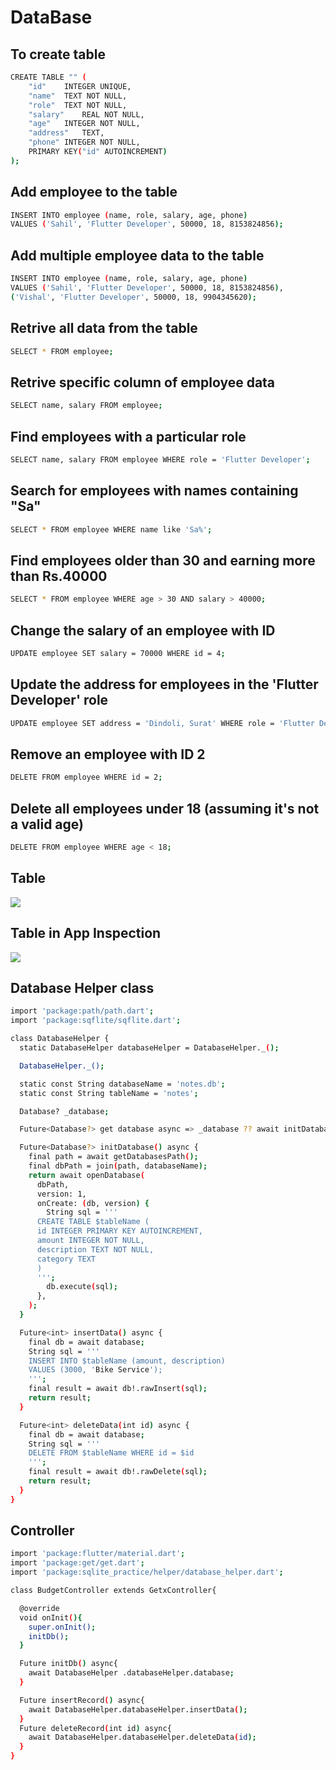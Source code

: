# DataBase

## To create table

```bash
CREATE TABLE "" (
	"id"	INTEGER UNIQUE,
	"name"	TEXT NOT NULL,
	"role"	TEXT NOT NULL,
	"salary"	REAL NOT NULL,
	"age"	INTEGER NOT NULL,
	"address"	TEXT,
	"phone"	INTEGER NOT NULL,
	PRIMARY KEY("id" AUTOINCREMENT)
);
```

## Add employee to the table

```bash
INSERT INTO employee (name, role, salary, age, phone)
VALUES ('Sahil', 'Flutter Developer', 50000, 18, 8153824856);
```

## Add multiple employee data to the table

```bash
INSERT INTO employee (name, role, salary, age, phone)
VALUES ('Sahil', 'Flutter Developer', 50000, 18, 8153824856),
('Vishal', 'Flutter Developer', 50000, 18, 9904345620);
```

## Retrive all data from the table

```bash
SELECT * FROM employee;
```

## Retrive specific column of employee data

```bash
SELECT name, salary FROM employee;
```

## Find employees with a particular role

```bash
SELECT name, salary FROM employee WHERE role = 'Flutter Developer';
```

## Search for employees with names containing "Sa"

```bash
SELECT * FROM employee WHERE name like 'Sa%';
```

## Find employees older than 30 and earning more than Rs.40000

```bash
SELECT * FROM employee WHERE age > 30 AND salary > 40000;
```

## Change the salary of an employee with ID

```bash
UPDATE employee SET salary = 70000 WHERE id = 4;
```

## Update the address for employees in the 'Flutter Developer' role

```bash
UPDATE employee SET address = 'Dindoli, Surat' WHERE role = 'Flutter Developer';
```

## Remove an employee with ID 2

```bash
DELETE FROM employee WHERE id = 2;
```

## Delete all employees under 18 (assuming it's not a valid age)

```bash
DELETE FROM employee WHERE age < 18;
```

## Table
<img src="https://github.com/user-attachments/assets/4b72d39d-e8e7-4499-b936-1a385e5fcc6c">

## Table in App Inspection
<img src="https://github.com/user-attachments/assets/bfd66ba1-863f-46cf-8996-51b7a941a0c0">

## Database Helper class
```bash
import 'package:path/path.dart';
import 'package:sqflite/sqflite.dart';

class DatabaseHelper {
  static DatabaseHelper databaseHelper = DatabaseHelper._();

  DatabaseHelper._();

  static const String databaseName = 'notes.db';
  static const String tableName = 'notes';

  Database? _database;

  Future<Database?> get database async => _database ?? await initDatabase();

  Future<Database?> initDatabase() async {
    final path = await getDatabasesPath();
    final dbPath = join(path, databaseName);
    return await openDatabase(
      dbPath,
      version: 1,
      onCreate: (db, version) {
        String sql = '''
      CREATE TABLE $tableName (
      id INTEGER PRIMARY KEY AUTOINCREMENT,
      amount INTEGER NOT NULL,
      description TEXT NOT NULL,
      category TEXT
      )
      ''';
        db.execute(sql);
      },
    );
  }

  Future<int> insertData() async {
    final db = await database;
    String sql = '''
    INSERT INTO $tableName (amount, description)
    VALUES (3000, 'Bike Service');
    ''';
    final result = await db!.rawInsert(sql);
    return result;
  }

  Future<int> deleteData(int id) async {
    final db = await database;
    String sql = '''
    DELETE FROM $tableName WHERE id = $id
    ''';
    final result = await db!.rawDelete(sql);
    return result;
  }
}
```

## Controller
```bash
import 'package:flutter/material.dart';
import 'package:get/get.dart';
import 'package:sqlite_practice/helper/database_helper.dart';

class BudgetController extends GetxController{

  @override
  void onInit(){
    super.onInit();
    initDb();
  }

  Future initDb() async{
    await DatabaseHelper .databaseHelper.database;
  }

  Future insertRecord() async{
    await DatabaseHelper.databaseHelper.insertData();
  }
  Future deleteRecord(int id) async{
    await DatabaseHelper.databaseHelper.deleteData(id);
  }
}
```
